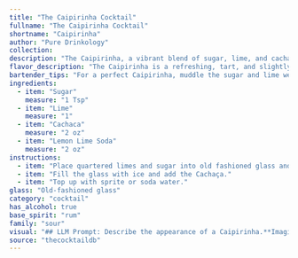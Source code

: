 ```yaml
---
title: "The Caipirinha Cocktail"
fullname: "The Caipirinha Cocktail"
shortname: "Caipirinha"
author: "Pure Drinkology"
collection:
description: "The Caipirinha, a vibrant blend of sugar, lime, and cachaça, hails from Brazil and belongs to the **sour** cocktail family. This iconic South American drink is a refreshing, tangy classic, similar to other sour cocktails like the Margarita and Daiquiri. "
flavor_description: "The Caipirinha is a refreshing, tart, and slightly sweet cocktail. The lime juice dominates, offering a bright, citrusy zing, balanced by the sweetness of the sugar. Cachaça, a Brazilian sugarcane spirit, adds a unique, earthy complexity with subtle hints of molasses and spice. The combination creates a harmonious balance of sweet, sour, and spicy flavors, leaving a clean and invigorating finish. "
bartender_tips: "For a perfect Caipirinha, muddle the sugar and lime wedges *thoroughly*, until the lime is fully broken down and the sugar is dissolved. This releases the lime's essential oils and creates a delicious base. Use a good quality cachaça, ideally aged for a smoother taste. Finally, add ice and top with cachaça, stirring gently to chill. Don't over-stir, as this will dilute the cocktail. "
ingredients:
  - item: "Sugar"
    measure: "1 Tsp"
  - item: "Lime"
    measure: "1"
  - item: "Cachaca"
    measure: "2 oz"
  - item: "Lemon Lime Soda"
    measure: "2 oz"
instructions:
  - item: "Place quartered limes and sugar into old fashioned glass and muddle (mash the two ingredients together using a muddler or a wooden spoon)."
  - item: "Fill the glass with ice and add the Cachaça."
  - item: "Top up with sprite or soda water."
glass: "Old-fashioned glass"
category: "cocktail"
has_alcohol: true
base_spirit: "rum"
family: "sour"
visual: "## LLM Prompt: Describe the appearance of a Caipirinha.**Imagine a tall, clear glass filled with ice.  The ice is partially submerged in a vibrant, cloudy, light green liquid.  This liquid is a mixture of muddled lime wedges and their juice, along with the clear, colorless spirit of Cachaça.  Atop the ice and liquid, a thin layer of sugar crystals rests, creating a delicate, sparkling sheen.  The overall effect is refreshing and invigorating, with the vibrant green color hinting at the tangy lime flavor within.****Optional details to include in your description:*** Mention the frosted rim of the glass.* Describe the small, bruised lime wedges at the bottom of the glass.* Add a detail about the texture of the drink, highlighting the crushed ice and the smooth, slightly syrupy liquid.* Include a sensory detail like the scent of fresh lime and sugarcane. "
source: "thecocktaildb"
---
```


